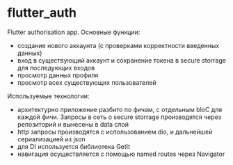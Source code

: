 # flutter_auth

Flutter authorisation app. 
Основные функции:
- создание нового аккаунта (с проверками корректности введенных данных)
- вход в существующий аккаунт и сохранение токена в secure storrage для последующих входов
- просмотр данных профиля
- просмотр всех существующих пользователей

Используемые технологии:
- архитектурно приложение разбито по фичам, с отдельным bloC для каждой фичи. Запросы в сеть о secure storrage производятся через репозиторий и вынесены в data слой
- http запросы производятся с использованием dio, и дальнейшей сериализацией из json
- для DI используется библиотека GetIt
- навигация осуществляется с помощью named routes через Navigator


